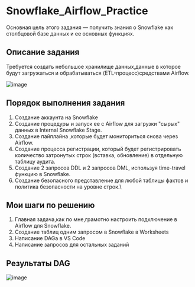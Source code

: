 # Snowflake_Airflow_Practice
Основная цель этого задания — получить знания о Snowflake как столбцовой базе данных и ее основных функциях.
## Описание задания
Требуется создать небольшое хранилище данных,данные в которое будут загружаться и обрабатываться (ETL-процесс)средствами Airflow.

![image](https://github.com/user-attachments/assets/0af996c0-d002-475a-9ee2-aea44303f953)

## Порядок выполнения задания 
1) Создание аккаунта на Snowflake
2) Создание процедуры и запуск ее с Airflow для загрузки "сырых" данных в Internal Snowflake Stage.
3) Создание пайплайна ,которые будет мониториться снова через Airflow.
4) Создание процесса регистрации, который будет регистрировать количество затронутых строк (вставка, обновление) в отдельную таблицу аудита.
5) Создание 2 запросов DDL и 2 запросов DML, используя time-travel функцию в Snowflake.
6) Создание безопасного представление для любой таблицы фактов и политика безопасности на уровне строк.\

## Мои шаги по решению
1) Главная задача,как по мне,грамотно настроить подключение в Airflow для Snowflake.
2) Создание таблиц одним запросом в Snowflake в Worksheets
3) Написание DAGа в VS Code
4) Написание запросов для остальных заданий

## Результаты DAG 

![image](https://github.com/user-attachments/assets/ea5c6271-3c96-497c-b99a-40081cbe70cb)
